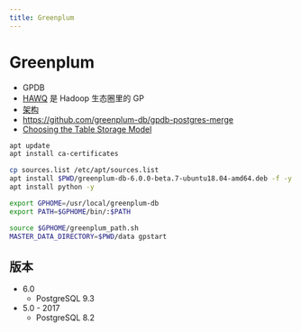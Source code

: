 ```yaml
---
title: Greenplum
---
```


# Greenplum

- GPDB
- [HAWQ](http://hawq.incubator.apache.org/) 是 Hadoop 生态圈里的 GP
- [架构](https://github.com/greenplum-db/gpdb/wiki/Greenplum-Architecture)
- https://github.com/greenplum-db/gpdb-postgres-merge
- [Choosing the Table Storage Model](https://gpdb.docs.pivotal.io/6-6/admin_guide/ddl/ddl-storage.html)

```bash
apt update
apt install ca-certificates

cp sources.list /etc/apt/sources.list
apt install $PWD/greenplum-db-6.0.0-beta.7-ubuntu18.04-amd64.deb -f -y
apt install python -y

export GPHOME=/usr/local/greenplum-db
export PATH=$GPHOME/bin/:$PATH

source $GPHOME/greenplum_path.sh
MASTER_DATA_DIRECTORY=$PWD/data gpstart
```

## 版本

- 6.0
  - PostgreSQL 9.3
- 5.0 - 2017
  - PostgreSQL 8.2
